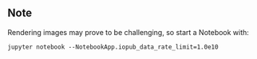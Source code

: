## Note
Rendering images may prove to be challenging, so start a Notebook with:
```
jupyter notebook --NotebookApp.iopub_data_rate_limit=1.0e10
```